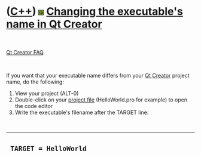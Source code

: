 
 

 

 

 

 

([C++](Cpp.md)) ![Qt](PicQt.png) [Changing the executable's name in Qt Creator](CppQtExeName.md)
==================================================================================================

 

[Qt Creator FAQ](CppQtFaq.md).

 

If you want that your executable name differs from your [Qt
Creator](CppQtCreator.md) project name, do the following:

1.  View your project (ALT-0)
2.  Double-click on your [project file](CppQtProjectFile.md)
    (HelloWorld.pro for example) to open the code editor
3.  Write the executable's filename after the TARGET line:

 

  --------------------------
  `  TARGET = HelloWorld `
  --------------------------

 

 

 

 

 

 

